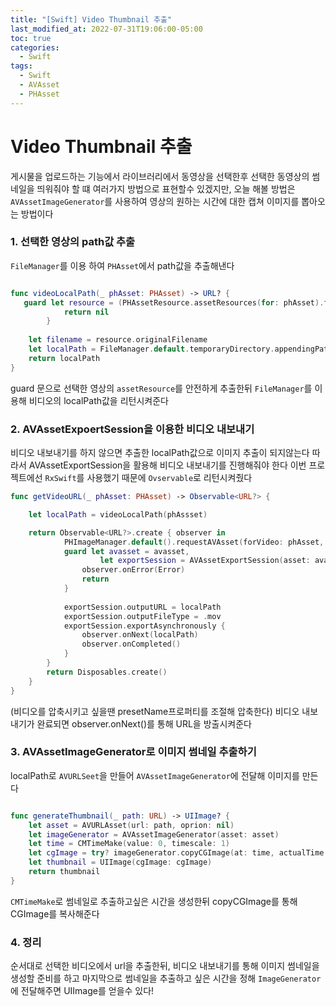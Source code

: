 ```yaml
---
title: "[Swift] Video Thumbnail 추출"
last_modified_at: 2022-07-31T19:06:00-05:00
toc: true
categories:
  - Swift
tags:
  - Swift
  - AVAsset
  - PHAsset
---
```


# Video Thumbnail 추출  


게시물을 업로드하는 기능에서 라이브러리에서 동영상을 선택한후 선택한 동영상의 썸네일을 띄워줘야 할 떄 여러가지 방법으로 표현할수 있겠지만, 오늘 해볼 방법은 `AVAssetImageGenerator`를 사용하여 영상의 원하는 시간에 대한 캡쳐 이미지를 뽑아오는 방법이다

### 1. 선택한 영상의 path값 추출
`FileManager`를 이용 하여 `PHAsset`에서 path값을 추출해낸다
```swift

func videoLocalPath(_ phAsset: PHAsset) -> URL? {
   guard let resource = (PHAssetResource.assetResources(for: phAsset).filter{ $0.type == .video }).first else {
            return nil
        }
    
    let filename = resource.originalFilename
    let localPath = FileManager.default.temporaryDirectory.appendingPathComponent(filename)
    return localPath
}
```
guard 문으로 선택한 영상의 `assetResource`를 안전하게 추출한뒤 `FileManager`를 이용해 비디오의 localPath값을 리턴시켜준다

### 2. AVAssetExpoertSession을 이용한 비디오 내보내기
비디오 내보내기를 하지 않으면 추출한 localPath값으로 이미지 추출이 되지않는다
따라서 AVAssetExportSession을 활용해 비디오 내보내기를 진행해줘야 한다
이번 프로젝트에선 `RxSwift`를 사용했기 때문에 `Ovservable`로 리턴시켜줬다

```swift
func getVideoURL(_ phAsset: PHAsset) -> Observable<URL?> {

    let localPath = videoLocalPath(phAssset)

    return Observable<URL?>.create { observer in
            PHImageManager.default().requestAVAsset(forVideo: phAsset, options: nil) { avasset, avaudio, info in
            guard let avasset = avasset,
                    let exportSession = AVAssetExportSession(asset: avasset, presetName: AVAssetExportPresetMediumQuality) else {
                observer.onError(Error)
                return
            }
                
            exportSession.outputURL = localPath
            exportSession.outputFileType = .mov
            exportSession.exportAsynchronously {
                observer.onNext(localPath)
                observer.onCompleted()
            }
        }
        return Disposables.create()
    }
}
```
(비디오를 압축시키고 싶을땐 presetName프로퍼티를 조절해 압축한다)
비디오 내보내기가 완료되면 observer.onNext()를 통해 URL을 방출시켜준다

### 3. AVAssetImageGenerator로 이미지 썸네일 추출하기
localPath로  `AVURLSeet`을 만들어 `AVAssetImageGenerator`에 전달해 이미지를 만든다

```swift

func generateThumbnail(_ path: URL) -> UIImage? {
    let asset = AVURLAsset(url: path, oprion: nil)
    let imageGenerator = AVAssetImageGenerator(asset: asset)
    let time = CMTimeMake(value: 0, timescale: 1)
    let cgImage = try? imageGenerator.copyCGImage(at: time, actualTime: nil)
    let thumbnail = UIImage(cgImage: cgImage)
    return thumbnail
}
```

`CMTimeMake`로 썸네일로 추출하고싶은 시간을 생성한뒤 copyCGImage를 통해 CGImage를 복사해준다

### 4. 정리
순서대로 선택한 비디오에서 url을 추출한뒤, 비디오 내보내기를 통해 이미지 썸네일을 생성할 준비를 하고
마지막으로 썸네일을 추출하고 싶은 시간을 정해 `ImageGenerator`에 전달해주면 UIImage를 얻을수 있다!